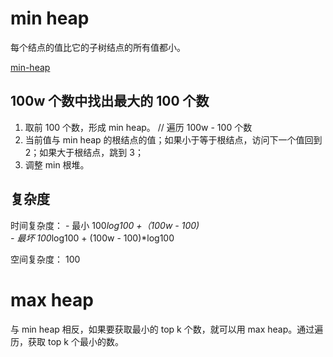 # min heap
每个结点的值比它的子树结点的所有值都小。

[min-heap](https://upload.wikimedia.org/wikipedia/commons/5/50/Min-max_heap.jpg)

## 100w 个数中找出最大的 100 个数

1. 取前 100 个数，形成 min heap。
// 遍历 100w - 100 个数
2. 当前值与 min heap 的根结点的值；如果小于等于根结点，访问下一个值回到 2；如果大于根结点，跳到 3；
3. 调整 min 根堆。

## 复杂度

时间复杂度：
    - 最小 100*log100 +（100w - 100)  
    - 最坏 100*log100 + (100w - 100)*log100

空间复杂度： 100

# max heap
与 min heap 相反，如果要获取最小的 top k 个数，就可以用 max heap。通过遍历，获取 top k 个最小的数。
